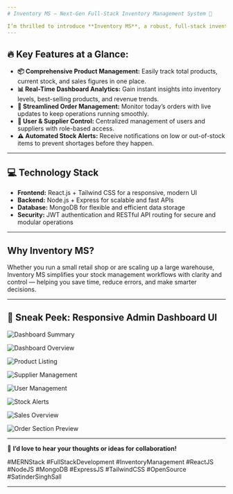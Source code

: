 ```yaml
---
# Inventory MS — Next-Gen Full-Stack Inventory Management System 🚀

I’m thrilled to introduce **Inventory MS**, a robust, full-stack inventory management web app built with the MERN stack (MongoDB, Express, React, Node.js). Designed for businesses of all sizes, Inventory MS empowers you to effortlessly track and manage your stock, orders, users, and suppliers — all from a sleek, intuitive dashboard.
---
```


## 🔥 Key Features at a Glance:

- **📦 Comprehensive Product Management:** Easily track total products, current stock, and sales figures in one place.
- **📊 Real-Time Dashboard Analytics:** Gain instant insights into inventory levels, best-selling products, and revenue trends.
- **🧾 Streamlined Order Management:** Monitor today’s orders with live updates to keep operations running smoothly.
- **👥 User & Supplier Control:** Centralized management of users and suppliers with role-based access.
- **⚠️ Automated Stock Alerts:** Receive notifications on low or out-of-stock items to prevent shortages before they happen.

---

## 💻 Technology Stack

- **Frontend:** React.js + Tailwind CSS for a responsive, modern UI
- **Backend:** Node.js + Express for scalable and fast APIs
- **Database:** MongoDB for flexible and efficient data storage
- **Security:** JWT authentication and RESTful API routing for secure and modular operations

---

## Why Inventory MS?

Whether you run a small retail shop or are scaling up a large warehouse, Inventory MS simplifies your stock management workflows with clarity and control — helping you save time, reduce errors, and make smarter decisions.

---

## 📸 Sneak Peek: Responsive Admin Dashboard UI

![Dashboard Summary](https://github.com/user-attachments/assets/67872f86-edc4-485b-8c66-2a4c9d322d60)

![Dashboard Overview](https://github.com/user-attachments/assets/bad98dea-7293-4b68-8bec-3d4c76ee25cc)

![Product Listing](https://github.com/user-attachments/assets/91b3803d-7031-412b-8b32-bbf33947bd89)

![Supplier Management](https://github.com/user-attachments/assets/eaae25d2-150c-4470-b64f-b6a849967ae1)

![User Management](https://github.com/user-attachments/assets/7714da9b-c0d0-4a64-87e9-7d9ab30d53af)

![Stock Alerts](https://github.com/user-attachments/assets/a6a299ad-a3af-4c1a-8cef-f1fded94964d)

![Sales Overview](https://github.com/user-attachments/assets/f21b1c41-8fb5-406a-b413-5a07b3685911)

![Order Section Preview](https://github.com/user-attachments/assets/1948103d-bef4-4b98-b1a0-6c911e5ecec9)

---

💬 **I’d love to hear your thoughts or ideas for collaboration!**

\#MERNStack #FullStackDevelopment #InventoryManagement #ReactJS #NodeJS #MongoDB #ExpressJS #TailwindCSS #OpenSource #SatinderSinghSall

---
